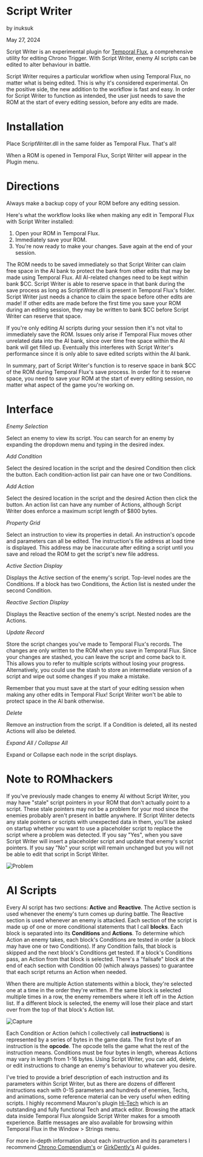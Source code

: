Script Writer
=============
by inuksuk

May 27, 2024

Script Writer is an experimental plugin for [Temporal Flux](https://www.romhacking.net/utilities/262/), a comprehensive utility for editing Chrono Trigger. With Script Writer, enemy AI scripts can be edited to alter behaviour in battle.

Script Writer requires a particular workflow when using Temporal Flux, no matter what is being edited. This is why it's considered experimental. On the positive side, the new addition to the workflow is fast and easy. In order for Script Writer to function as intended, the user just needs to save the ROM at the start of every editing session, before any edits are made.

Installation
============

Place ScriptWriter.dll in the same folder as Temporal Flux. That's all!

When a ROM is opened in Temporal Flux, Script Writer will appear in the Plugin menu.

Directions
==========

Always make a backup copy of your ROM before any editing session.

Here's what the workflow looks like when making any edit in Temporal Flux with Script Writer installed:
1. Open your ROM in Temporal Flux.
2. Immediately save your ROM.
3. You're now ready to make your changes. Save again at the end of your session.

The ROM needs to be saved immediately so that Script Writer can claim free space in the AI bank to protect the bank from other edits that may be made using Temporal Flux. All AI-related changes need to be kept within bank $CC. Script Writer is able to reserve space in that bank during the save process as long as ScriptWriter.dll is present in Temporal Flux's folder. Script Writer just needs a chance to claim the space before other edits are made! If other edits are made before the first time you save your ROM during an editing session, they may be written to bank $CC before Script Writer can reserve that space.

If you're only editing AI scripts during your session then it's not vital to immediately save the ROM. Issues only arise if Temporal Flux moves other unrelated data into the AI bank, since over time free space within the AI bank will get filled up. Eventually this interferes with Script Writer's performance since it is only able to save edited scripts within the AI bank.

In summary, part of Script Writer's function is to reserve space in bank $CC of the ROM during Temporal Flux's save process. In order for it to reserve space, you need to save your ROM at the start of every editing session, no matter what aspect of the game you're working on.

Interface
=========

_Enemy Selection_

Select an enemy to view its script. You can search for an enemy by expanding the dropdown menu and typing in the desired index.

_Add Condition_

Select the desired location in the script and the desired Condition then click the button. Each condition-action list pair can have one or two Conditions.

_Add Action_

Select the desired location in the script and the desired Action then click the button. An action list can have any number of Actions, although Script Writer does enforce a maximum script length of $800 bytes.

_Property Grid_

Select an instruction to view its properties in detail. An instruction's opcode and parameters can all be edited. The instruction's file address at load time is displayed. This address may be inaccurate after editing a script until you save and reload the ROM to get the script's new file address.

_Active Section Display_

Displays the Active section of the enemy's script. Top-level nodes are the Conditions. If a block has two Conditions, the Action list is nested under the second Condition.

_Reactive Section Display_

Displays the Reactive section of the enemy's script. Nested nodes are the Actions.

_Update Record_

Store the script changes you've made to Temporal Flux's records. The changes are only written to the ROM when you save in Temporal Flux. Since your changes are stashed, you can leave the script and come back to it. This allows you to refer to multiple scripts without losing your progress. Alternatively, you could use the stash to store an intermediate version of a script and wipe out some changes if you make a mistake.

Remember that you must save at the start of your editing session when making any other edits in Temporal Flux! Script Writer won't be able to protect space in the AI bank otherwise.

_Delete_

Remove an instruction from the script. If a Condition is deleted, all its nested Actions will also be deleted.

_Expand All / Collapse All_

Expand or Collapse each node in the script displays.

Note to ROMhackers
==================

If you've previously made changes to enemy AI without Script Writer, you may have "stale" script pointers in your ROM that don't actually point to a script. These stale pointers may not be a problem for your mod since the enemies probably aren't present in battle anywhere. If Script Writer detects any stale pointers or scripts with unexpected data in them, you'll be asked on startup whether you want to use a placeholder script to replace the script where a problem was detected. If you say "Yes", when you save Script Writer will insert a placeholder script and update that enemy's script pointers. If you say "No" your script will remain unchanged but you will not be able to edit that script in Script Writer.

![Problem](https://github.com/inuksuktv/ScriptWriter/assets/75352411/af7dbe36-108e-418e-9173-2b7feb92ea10)

AI Scripts
==========

Every AI script has two sections: **Active** and **Reactive**. The Active section is used whenever the enemy's turn comes up during battle. The Reactive section is used whenever an enemy is attacked. Each section of the script is made up of one or more conditional statements that I call **blocks**. Each block is separated into its **Conditions** and **Actions**. To determine which Action an enemy takes, each block's Conditions are tested in order (a block may have one or two Conditions). If any Condition fails, that block is skipped and the next block's Conditions get tested. If a block's Conditions pass, an Action from that block is selected. There's a "failsafe" block at the end of each section with Condition 00 (which always passes) to guarantee that each script returns an Action when needed.

When there are multiple Action statements within a block, they're selected one at a time in the order they're written. If the same block is selected multiple times in a row, the enemy remembers where it left off in the Action list. If a different block is selected, the enemy will lose their place and start over from the top of that block's Action list.

![Capture](https://github.com/inuksuktv/ScriptWriter/assets/75352411/46cbd383-6506-490b-8633-42a3e6eb7f58)

Each Condition or Action (which I collectively call **instructions**) is represented by a series of bytes in the game data. The first byte of an instruction is the **opcode**. The opcode tells the game what the rest of the instruction means. Conditions must be four bytes in length, whereas Actions may vary in length from 1-16 bytes. Using Script Writer, you can add, delete, or edit instructions to change an enemy's behaviour to whatever you desire.

I've tried to provide a brief description of each instruction and its parameters within Script Writer, but as there are dozens of different instructions each with 0-15 parameters and hundreds of enemies, Techs, and animations, some reference material can be very useful when editing scripts. I highly recommend Mauron's plugin [Hi-Tech](https://www.chronocompendium.com/Forums/index.php?topic=10245.0) which is an outstanding and fully functional Tech and attack editor. Browsing the attack data inside Temporal Flux alongside Script Writer makes for a smooth experience. Battle messages are also available for browsing within Temporal Flux in the Window > Strings menu.

For more in-depth information about each instruction and its parameters I recommend [Chrono Compendium's](https://www.chronocompendium.com/Term/Enemy_AI.html) or [GirkDently's](https://gamefaqs.gamespot.com/snes/563538-chrono-trigger/faqs/78740) AI guides.

